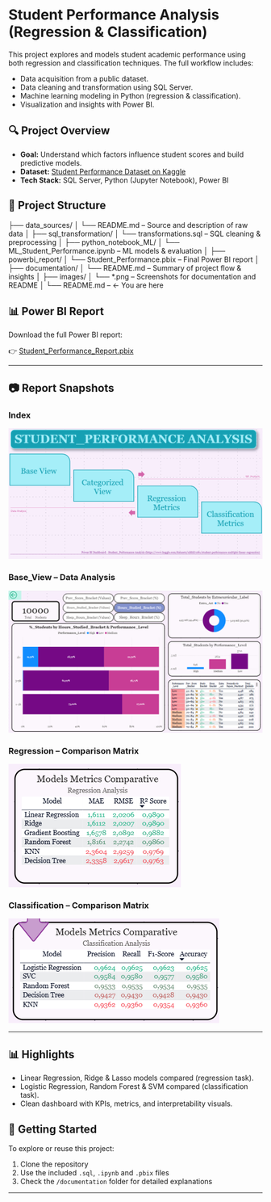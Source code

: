 # Student Performance Analysis (Regression & Classification)

This project explores and models student academic performance using both regression and classification techniques. The full workflow includes:

- Data acquisition from a public dataset.
- Data cleaning and transformation using SQL Server.
- Machine learning modeling in Python (regression & classification).
- Visualization and insights with Power BI.

## 🔍 Project Overview

- **Goal:** Understand which factors influence student scores and build predictive models.
- **Dataset:** [Student Performance Dataset on Kaggle](https://www.kaggle.com/datasets/nikhil7280/student-performance-multiple-linear-regression)
- **Tech Stack:** SQL Server, Python (Jupyter Notebook), Power BI

## 📁 Project Structure

├── data_sources/
│ └── README.md – Source and description of raw data
│
├── sql_transformation/
│ └── transformations.sql – SQL cleaning & preprocessing
│
├── python_notebook_ML/
│ └── ML_Student_Performance.ipynb – ML models & evaluation
│
├── powerbi_report/
│ └── Student_Performance.pbix – Final Power BI report
│
├── documentation/
│ └── README.md – Summary of project flow & insights
│
├── images/
│ └── *.png – Screenshots for documentation and README
│
└── README.md – ← You are here

## 📊 Power BI Report

Download the full Power BI report:

👉 [Student_Performance_Report.pbix](powerbi_report/Student_Performance_Report.pbix)

---

## 📷 Report Snapshots

### Index

![Index](images/Index.PNG)

### Base_View – Data Analysis

![Data_Analysis](images/Base_View.PNG)

### Regression – Comparison Matrix

![Regression](images/Regression.PNG)

### Classification – Comparison Matrix

![Classification](images/Classification.PNG)

---

## 📊 Highlights

- Linear Regression, Ridge & Lasso models compared (regression task).
- Logistic Regression, Random Forest & SVM compared (classification task).
- Clean dashboard with KPIs, metrics, and interpretability visuals.

## 🚀 Getting Started

To explore or reuse this project:
1. Clone the repository
2. Use the included `.sql`, `.ipynb` and `.pbix` files
3. Check the `/documentation` folder for detailed explanations

---

